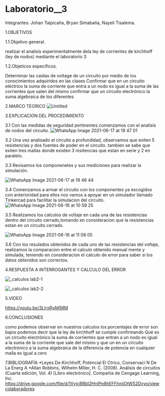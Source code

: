 # Laboratorio__3

Integrantes: Johan Taipicaña, Bryan Simabaña, Nayeli Tisalema. 

1.OBJETIVOS

1.1.Objetivo general.

  realizar el analisis experimentalmente dela  ley de corrientes de kirchhoff (ley de nodos) mediante el laboratorio 3 

1.2.Objeticos específicos.
  
  Determinar las caidas de voltage de un circuito por medio de los conocimientos adquiridos en las clases 
  Confirmar que en un circuito eléctrico la suma de corriente que entra a un nodo es igual a la suma de las corrientes que salen del mismo confirmar que un circuito electrónico la   suma algebraica de los diferentes
  
2.MARCO TEORICO
![Untitled](https://user-images.githubusercontent.com/81887698/122488960-3d99ae00-cfa4-11eb-8e71-89516f457089.jpg)


3.EXPLICACION DEL PROCEDIMIENTO

  3.1 Con las medidas de seguridad pertinentes comenzamos con el analisis de nodos del circuito.
  ![WhatsApp Image 2021-06-17 at 19 47 01](https://user-images.githubusercontent.com/81887698/122489286-eba55800-cfa4-11eb-81d4-5387107f1b24.jpeg)

  3.2 Una vez analisado el circuito a profundidad, observamos que exiten 5 resistencias y dos fuentes de poder en el circuito. tambien se sabe que exiten tres mallas donde existen 3 resitencias que estan en serie y 2 en paralelo.
  
  3.3 Revisamos los componenetes y sus mediciones para realizar la simulación.
  
  ![WhatsApp Image 2021-06-17 at 19 46 44](https://user-images.githubusercontent.com/81887698/122489340-12638e80-cfa5-11eb-846e-a1f872ed9697.jpeg)
  
  3.4 Comenzamos a armar el circuito con los componentes ya escogidos con anterioridad para ellos nos vamos a 
  apoyar en un simulador llamado Tinkercad para facilitar la simulacion del circuito.
  ![WhatsApp Image 2021-06-16 at 10 59 25](https://user-images.githubusercontent.com/81887698/122489465-666e7300-cfa5-11eb-99e7-3600d53a3453.jpeg)
  
  3.5 Realizamos los calculos de voltaje en cada una de las resistencias dentro del circuito cerrado,tomando en consideracion 
  que la resistencias estan en un circuito cerrado.

![WhatsApp Image 2021-06-16 at 11 08 05](https://user-images.githubusercontent.com/81887698/122489532-869e3200-cfa5-11eb-9e56-41baab5ed7a9.jpeg)

  3.6 Con los resulados obtenidos de cada uno de las resistencias del voltaje, realizamos la comparacion entre 
  el calculo obtenido manual mente y simulada, teniendo en consideracion el calculo de error para saber si los datos obtenidos son correctos.



4.RESPUESTA A INTERROGANTES Y CALCULO DEL ERROR

![_calculos lab2-1](https://user-images.githubusercontent.com/85320165/122497955-e7346b80-cfb3-11eb-94e6-4bdb78b4d35f.png)

![_calculos lab2-2](https://user-images.githubusercontent.com/85320165/122497958-ea2f5c00-cfb3-11eb-804b-a3a7f5781585.png)


5.VIDEO

https://youtu.be/3LjrxRyAKMM

6.CONCLUSIONES

como podemos observar en nuestros calculos los porcentajes de error son bajos podemos decir que la ley de kirchhoff se cumple confirmando Qué es un circuito electrónico la suma de corrientes que entran a un nodo es igual a la suma de la corriente que sale del mismo y que un en un circuito electrónico a la suma algebraica de la diferencia de potencia en cualquier malla es igual a cero

7.BIBLIOGRAFÍA
*Leyes De Kirchhoff, Potencial El Ctrico, Conservaci N De La Energ A
*Allan Robbins, Wilhelm Miller, H. C. (2008). Análisis de circuitos (Cuarta edición, Vol. 4) [Libro electrónico]. Compañia de Cengage Learning, Inc. https://drive.google.com/file/d/1VyjcBBbI2HnIPe8hEFFhniiOtW52Dvyo/viewcolaboradores
